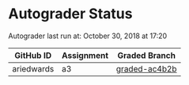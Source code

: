 # Autograder Status
Autograder last run at: October 30, 2018 at 17:20

| GitHub ID | Assignment | Graded Branch |
|-----------|------------|---------------|
| ariedwards | a3 | [graded-ac4b2b](https://github.com/Fall2018COMP401-001/a3-ariedwards/tree/graded-ac4b2b) | 
